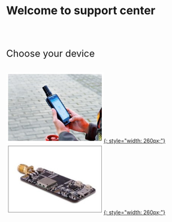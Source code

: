 <p style="font-size:30px;"><strong>Welcome to support center
</strong>
</p>
<br>


<p style="font-size:25px;padding:10px 0px 10px 0px;"> Choose your device </p>


 [![](images/d303.jpg "Android RTK"){: style="width: 260px;"} ](/d303-docs)
 [![](images/rtk-board.jpg "Multi-band RTK EVK"){: style="width: 260px;"} ](/rtk-board)

 
<br><br>